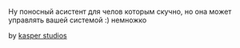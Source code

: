 Ну поносный асистент для челов которым скучно, но она может управлять вашей системой :) немножко

by [kasper studios](https://discord.gg/dYStejMq6d)
